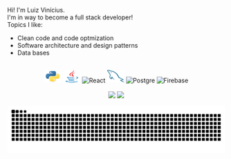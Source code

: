Hi! I'm Luiz Vinícius. <br>
I'm in way to become a full stack developer! <br>
Topics I like:
* Clean code and code optmization
* Software architecture and design patterns
* Data bases

<div align="center">
    <br>
    <img alt="Python" height="30" width="40" src="https://raw.githubusercontent.com/devicons/devicon/master/icons/python/python-original.svg"/>
    <img alt="Java" height="30" width="40" src="https://github.com/devicons/devicon/blob/master/icons/java/java-original.svg"/>
    <img alt="React" height="30" width="40" src="https://cdn.jsdelivr.net/gh/devicons/devicon/icons/react/react-original.svg"/>
    <img alt="MySQL" height="30" width="40" src="https://github.com/devicons/devicon/blob/master/icons/mysql/mysql-original.svg"/>
    <img alt="Postgre" height="30" width="40" src="https://img.icons8.com/?size=512&id=Pv4IGT0TSpt8&format=svg"/>
    <img alt="Firebase" height="30" width="40" src="https://cdn.jsdelivr.net/gh/devicons/devicon/icons/firebase/firebase-plain-wordmark.svg"/>
</div> <br>
<div align="center">
    <a href="https://github.com/luizzvinicius"></a>
        <img height="167em" src="https://github-readme-stats.vercel.app/api?username=luizzvinicius&show_icons=true&theme=neon&include_all_commits=true&count_private=true"/>
        <img height="167em" src="https://github-readme-stats.vercel.app/api/top-langs/?username=luizzvinicius&layout=donut&langs_count=7&theme=neon"/>
</div>
 
![Snake animation](https://github.com/luizzvinicius/luizzvinicius/blob/output/github-contribution-grid-snake.svg)

